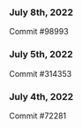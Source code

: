 ### July 8th, 2022

Commit #98993

### July 5th, 2022

Commit #314353


### July 4th, 2022

Commit #72281
